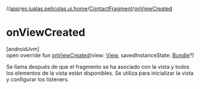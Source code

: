//[app](../../../index.md)/[es.jualas.peliculas.ui.home](../index.md)/[ContactFragment](index.md)/[onViewCreated](on-view-created.md)

# onViewCreated

[androidJvm]\
open override fun [onViewCreated](on-view-created.md)(view: [View](https://developer.android.com/reference/kotlin/android/view/View.html), savedInstanceState: [Bundle](https://developer.android.com/reference/kotlin/android/os/Bundle.html)?)

Se llama después de que el fragmento se ha asociado con la vista y todos los elementos de la vista están disponibles. Se utiliza para inicializar la vista y configurar los listeners.
